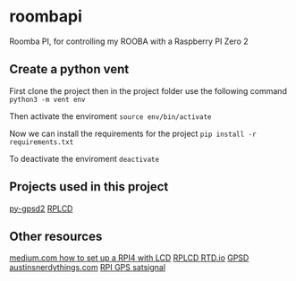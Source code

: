 # roombapi
Roomba PI, for controlling my ROOBA with a Raspberry PI Zero 2

## Create a python vent
First clone the project then in the project folder use the following command
```python3 -m vent env```

Then activate the enviroment
```source env/bin/activate```

Now we can install the requirements for the project
```pip install -r requirements.txt```

To deactivate the enviroment
```deactivate```


## Projects used in this project
[py-gpsd2](https://github.com/hatsunearu/py-gpsd2)
[RPLCD](https://pypi.org/project/RPLCD/)

## Other resources
[medium.com how to set up a RPI4 with LCD](https://medium.com/@thedyslexiccoder/how-to-set-up-a-raspberry-pi-4-with-lcd-display-using-i2c-backpack-189a0760ae15)
[RPLCD RTD.io](https://rplcd.readthedocs.io/en/stable/getting_started.html)
[GPSD austinsnerdythings.com](https://austinsnerdythings.com/2021/04/19/microsecond-accurate-ntp-with-a-raspberry-pi-and-pps-gps/)
[RPI GPS satsignal](https://www.satsignal.eu/ntp/Raspberry-Pi-quickstart.html)
